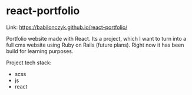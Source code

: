 # react-portfolio

Link: https://babilonczyk.github.io/react-portfolio/

Portfolio website made with React. Its a project, which I want to turn into a full cms website using Ruby on Rails (future plans). Right now it has been build for learning purposes. 

Project tech stack:
- scss
- js
- react
